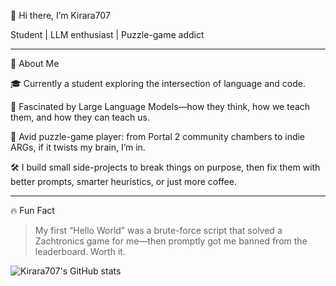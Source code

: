 👋 Hi there, I’m Kirara707

Student | LLM enthusiast | Puzzle-game addict



---



 🌱 About Me

 🎓 Currently a student exploring the intersection of  language and code.

 🧠 Fascinated by Large Language Models—how they think, how we teach them, and how they can teach us.

 🧩 Avid puzzle-game player: from Portal 2 community chambers to indie ARGs, if it twists my brain, I’m in.

 🛠️ I build small side-projects to break things on purpose, then fix them with better prompts, smarter heuristics, or just more coffee.



---


🔥 Fun Fact

> My first “Hello World” was a brute-force script that solved a Zachtronics game for me—then promptly got me banned from the leaderboard. Worth it.



![Kirara707's GitHub stats](https://kirara707.vercel.app/api?username=Kirara707&show_icons=true&theme=tokyonight)

